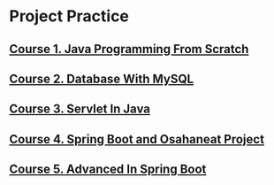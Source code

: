 # Project Practice

## [Course 1. Java Programming From Scratch](https://github.com/dinh-letat/Backend_Java_Spring/tree/course1)

## [Course 2. Database With MySQL](https://github.com/dinh-letat/Backend_Java_Spring/tree/course2)

## [Course 3. Servlet In Java](https://github.com/dinh-letat/Backend_Java_Spring/tree/course3)

## [Course 4. Spring Boot and Osahaneat Project](https://github.com/dinh-letat/Backend_Java_Spring/tree/course4)

## [Course 5. Advanced In Spring Boot](https://github.com/dinh-letat/Backend_Java_Spring/tree/course5)

